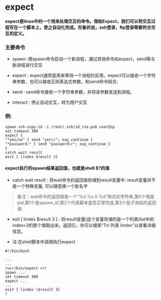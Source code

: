 # expect 

**expect是linux中的一个用来处理交互的命令。借助Expect，我们可以将交互过程写在一个脚本上，使之自动化完成。形象的说，ssh登录，ftp登录等都符合交互的定义。**

### 主要命令

* spawn :用spawn命令启动一个新进程，通过其他命令如expect，send等与新进程进行交互

* expect : expect通常是用来等待一个进程的反馈。expect可以接收一个字符串参数，也可以接收正则表达式参数。和send命令结合;

* send : send命令接收一个字符串参数，并将该参数发送到进程。

* interact : 停止自动交互，转为用户交互

### 例:

```
spawn ssh-copy-id -i /root/.ssh/id_rsa.pub user@ip
set timeout 300
expect {
"*yes/no" { send "yes\r"; exp_continue }
"*password:" { send "password\r"; exp_continue }
}
catch wait result
exit [ lindex $result 3]

```

#### expect执行的spawn结果返回值，也就是shell $?的值

* catch wait result : 将wait命令的返回值存储到result变量中. result变量并不是一个特殊变量, 可以随意换一个新名字

> 备注：wait命令的返回值是一个"%d %s 0 %d"格式的字符串,第0个值是pid,第1个是spawn_id,第2个代表脚本是否正常完成,第3个是子进程的返回值.

* exit [ lindex $result 3 ] : 将result变量(这个变量存储的是一个列表)list中的index=3的那个值取出来，返回它。你可以搜索"Tcl 列表 lindex"以查看详细信息。


* 注:在shell脚本中调用执行expect

```
#!/bin/bash

...
...
/usr/bin/expect <<!
spawn ...
set timeout 300
expect ...
...
exit [ lindex \$result 3] 
!

```



